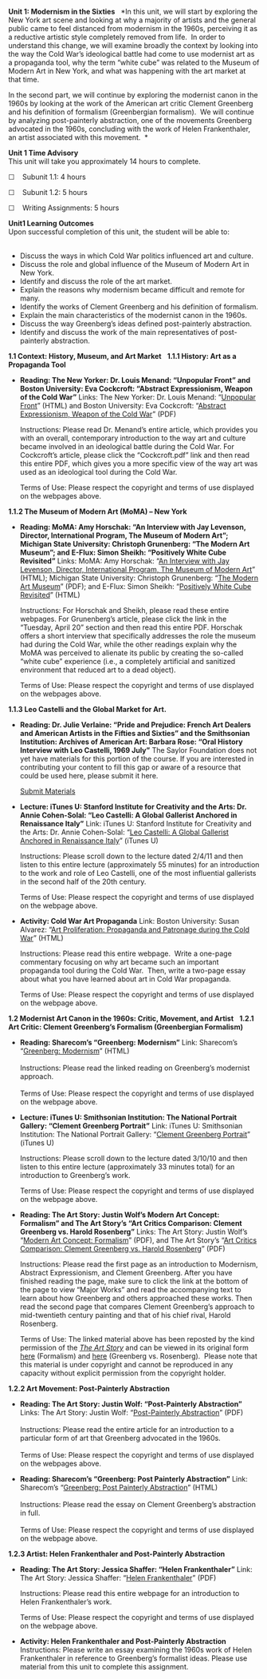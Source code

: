 **Unit 1: Modernism in the Sixties** <span id="1"></span> 
*In this unit, we will start by exploring the New York art scene and
looking at why a majority of artists and the general public came to feel
distanced from modernism in the 1960s, perceiving it as a reductive
artistic style completely removed from life.  In order to understand
this change, we will examine broadly the context by looking into the way
the Cold War’s ideological battle had come to use modernist art as a
propaganda tool, why the term “white cube” was related to the Museum of
Modern Art in New York, and what was happening with the art market at
that time.  
  
 In the second part, we will continue by exploring the modernist canon
in the 1960s by looking at the work of the American art critic Clement
Greenberg and his definition of formalism (Greenbergian formalism).  We
will continue by analyzing post-painterly abstraction, one of the
movements Greenberg advocated in the 1960s, concluding with the work of
Helen Frankenthaler, an artist associated with this movement.  *

**Unit 1 Time Advisory**  
<span id="internal-source-marker_0.6936582736670971">This unit will take
you approximately 14 hours to complete.</span>  
  
 ☐    Subunit 1.1: 4 hours  
  
 ☐    Subunit 1.2: 5 hours  
  
 ☐    Writing Assignments: 5 hours

**Unit1 Learning Outcomes**  
Upon successful completion of this unit, the student will be able to:  
  

-   Discuss the ways in which Cold War politics influenced art and
    culture.  
-   Discuss the role and global influence of the Museum of Modern Art in
    New York.
-   Identify and discuss the role of the art market.  
-   Explain the reasons why modernism became difficult and remote for
    many.
-   Identify the works of Clement Greenberg and his definition of
    formalism.
-   Explain the main characteristics of the modernist canon in the
    1960s.
-   Discuss the way Greenberg’s ideas defined post-painterly
    abstraction.
-   Identify and discuss the work of the main representatives of
    post-painterly abstraction.

**1.1 Context: History, Museum, and Art Market** <span id="1.1"></span> 
**1.1.1 History: Art as a Propaganda Tool** <span id="1.1.1"></span> 
-   **Reading: The New Yorker: Dr. Louis Menand: “Unpopular Front” and
    Boston University: Eva Cockcroft: “Abstract Expressionism, Weapon of
    the Cold War”**
    Links: The New Yorker: Dr. Louis Menand: “[Unpopular
    Front](http://www.google.com/url?q=http%3A%2F%2Fwww.newyorker.com%2Farchive%2F2005%2F10%2F17%2F051017crat_atlarge%3FcurrentPage%3D1&sa=D&sntz=1&usg=AFQjCNHguHwbrjvKfI6YaYVC-xqh4oB_LA)”
    (HTML) and Boston University: Eva Cockcroft: “[Abstract
    Expressionism, Weapon of the Cold
    War](http://theiwt.com/wp-content/uploads/2011/03/Eva-Cockcroft.pdf)”
    (PDF)  
      
     Instructions: Please read Dr. Menand’s entire article, which
    provides you with an overall, contemporary introduction to the way
    art and culture became involved in an ideological battle during the
    Cold War. For Cockcroft’s article, please click the “Cockcroft.pdf”
    link and then read this entire PDF, which gives you a more specific
    view of the way art was used as an ideological tool during the Cold
    War.  
      
     Terms of Use: Please respect the copyright and terms of use
    displayed on the webpages above.

**1.1.2 The Museum of Modern Art (MoMA) – New York** <span
id="1.1.2"></span> 
-   **Reading: MoMA: Amy Horschak: “An Interview with Jay Levenson,
    Director, International Program, The Museum of Modern Art”; Michigan
    State University: Christoph Grunenberg: “The Modern Art Museum”; and
    E-Flux: Simon Sheikh: “Positively White Cube Revisited”**
    Links: MoMA: Amy Horschak: “[An Interview with Jay Levenson,
    Director, International Program, The Museum of Modern
    Art](http://www.google.com/url?q=http%3A%2F%2Fwww.moma.org%2Fexplore%2Finside_out%2F2010%2F08%2F30%2Fwhat-is-momas-international-program%2F&sa=D&sntz=1&usg=AFQjCNFNdUwiTrXV9b-dffc4TMiPCyMPfA)”
    (HTML); Michigan State University: Christoph Grunenberg: “[The
    Modern Art
    Museum](http://www.google.com/url?q=https%3A%2F%2Fwww.msu.edu%2Fcourse%2Fha%2F240%2Fsyllabus.htm&sa=D&sntz=1&usg=AFQjCNGDqlKoOBjyE2SBcPUAoG7en_HO1w)”
    (PDF); and E-Flux: Simon Sheikh: “[Positively White Cube
    Revisited](http://www.google.com/url?q=http%3A%2F%2Fwww.e-flux.com%2Fjournal%2Fview%2F38&sa=D&sntz=1&usg=AFQjCNF7Gggsgp1ytSb03R0RF-lelPUaUQ)”
    (HTML)  
      
     Instructions: For Horschak and Sheikh, please read these entire
    webpages. For Grunenberg’s article, please click the link in the
    “Tuesday, April 20” section and then read this entire PDF. Horschak
    offers a short interview that specifically addresses the role the
    museum had during the Cold War, while the other readings explain why
    the MoMA was perceived to alienate its public by creating the
    so-called “white cube” experience (i.e., a completely artificial and
    sanitized environment that reduced art to a dead object).  
      
     Terms of Use: Please respect the copyright and terms of use
    displayed on the webpages above.

**1.1.3 Leo Castelli and the Global Market for Art.** <span
id="1.1.3"></span> 
-   **Reading: Dr. Julie Verlaine: “Pride and Prejudice: French Art
    Dealers and American Artists in the Fifties and Sixties” and the
    Smithsonian Institution: Archives of American Art: Barbara Rose:
    “Oral History Interview with Leo Castelli, 1969 July”**
    The Saylor Foundation does not yet have materials for this portion
    of the course. If you are interested in contributing your content to
    fill this gap or aware of a resource that could be used here, please
    submit it here.

    [Submit Materials](/contribute/)

-   **Lecture: iTunes U: Stanford Institute for Creativity and the Arts:
    Dr. Annie Cohen-Solal: “Leo Castelli: A Global Gallerist Anchored in
    Renaissance Italy”**
    Link: iTunes U: Stanford Institute for Creativity and the Arts: Dr.
    Annie Cohen-Solal: “[Leo Castelli: A Global Gallerist Anchored in
    Renaissance
    Italy](http://www.google.com/url?q=http%3A%2F%2Fitunes.apple.com%2FWebObjects%2FMZStore.woa%2Fwa%2FviewPodcast%3Fid%3D385667360&sa=D&sntz=1&usg=AFQjCNESHOwqqIaxxMuIPdS3knjj8jlYiw)”
    (iTunes U)  
      
     Instructions: Please scroll down to the lecture dated 2/4/11 and
    then listen to this entire lecture (approximately 55 minutes) for an
    introduction to the work and role of Leo Castelli, one of the most
    influential gallerists in the second half of the 20th century.  
      
     Terms of Use: Please respect the copyright and terms of use
    displayed on the webpage above.

-   **Activity: Cold War Art Propaganda**
    Link: Boston University: Susan Alvarez: “[Art Proliferation:
    Propaganda and Patronage during the Cold
    War](https://bu.digication.com/alvarez3/Final_Essay2)” (HTML)  
      
     Instructions: Please read this entire webpage.  Write a one-page
    commentary focusing on why art became such an important propaganda
    tool during the Cold War.  Then, write a two-page essay about what
    you have learned about art in Cold War propaganda.  
      
     Terms of Use: Please respect the copyright and terms of use
    displayed on the webpage above.

**1.2 Modernist Art Canon in the 1960s: Critic, Movement, and Artist**
<span id="1.2"></span> 
**1.2.1 Art Critic: Clement Greenberg’s Formalism (Greenbergian
Formalism)** <span id="1.2.1"></span> 
-   **Reading: Sharecom’s “Greenberg: Modernism”**
    Link: Sharecom’s “[Greenberg:
    Modernism](http://www.sharecom.ca/greenberg/modernism.html)”
    (HTML)  
        
     Instructions: Please read the linked reading on Greenberg’s
    modernist approach.  
        
     Terms of Use: Please respect the copyright and terms of use
    displayed on the webpage above.

-   **Lecture: iTunes U: Smithsonian Institution: The National Portrait
    Gallery: “Clement Greenberg Portrait”**
    Link: iTunes U: Smithsonian Institution: The National Portrait
    Gallery: “[Clement Greenberg
    Portrait](http://itunes.apple.com/us/itunes-u/gallery-talks/id382622334)”
    (iTunes U)  
      
     Instructions: Please scroll down to the lecture dated 3/10/10 and
    then listen to this entire lecture (approximately 33 minutes total)
    for an introduction to Greenberg’s work.  
      
     Terms of Use: Please respect the copyright and terms of use
    displayed on the webpage above.

-   **Reading: The Art Story: Justin Wolf’s Modern Art Concept:
    Formalism” and The Art Story’s “Art Critics Comparison: Clement
    Greenberg vs. Harold Rosenberg”**
    Links: The Art Story: Justin Wolf’s “[Modern Art Concept:
    Formalism](https://resources.saylor.org/wwwresources/archived/site/wp-content/uploads/2012/02/ARTH408-1.2.1-Justin-Wolf%E2%80%99s-Modern-Art-Concept-Formalism.pdf)”
    (PDF), and The Art Story’s “[Art Critics Comparison: Clement
    Greenberg vs. Harold
    Rosenberg](https://resources.saylor.org/wwwresources/archived/site/wp-content/uploads/2012/02/ARTH408-1.2.1-The-Art-Story-Clement-Greenberg-vs-Harold-Rosenberg.pdf)”
    (PDF)  
      
     Instructions: Please read the first page as an introduction to
    Modernism, Abstract Expressionism, and Clement Greenberg. After you
    have finished reading the page, make sure to click the link at the
    bottom of the page to view “Major Works” and read the accompanying
    text to learn about how Greenberg and others approached these works.
    Then read the second page that compares Clement Greenberg’s approach
    to mid-twentieth century painting and that of his chief rival,
    Harold Rosenberg.  
      
     Terms of Use: The linked material above has been reposted by the
    kind permission of the *[The Art
    Story](http://www.theartstory.org/index.html)* and can be viewed in
    its original form
    [here](http://www.theartstory.org/definition-formalism.htm)
    (Formalism) and
    [here](http://www.theartstory.org/critics-greenberg-rosenberg.htm)
    (Greenberg vs. Rosenberg).  Please note that this material is under
    copyright and cannot be reproduced in any capacity without explicit
    permission from the copyright holder.  

**1.2.2 Art Movement: Post-Painterly Abstraction** <span
id="1.2.2"></span> 
-   **Reading: The Art Story: Justin Wolf: “Post-Painterly
    Abstraction”**
    Links: The Art Story: Justin Wolf:
    “[Post-](https://resources.saylor.org/wwwresources/archived/site/wp-content/uploads/2011/10/ARTH408-1.2.2-Post-Painterly-Abstraction.pdf)[Painterly Abstraction](https://resources.saylor.org/wwwresources/archived/site/wp-content/uploads/2011/10/ARTH408-1.2.2-Post-Painterly-Abstraction.pdf)”
    (PDF)  
        
     Instructions: Please read the entire article for an introduction to
    a particular form of art that Greenberg advocated in the 1960s.  
        
     Terms of Use: Please respect the copyright and terms of use
    displayed on the webpages above.

-   **Reading: Sharecom’s “Greenberg: Post Painterly Abstraction”**
    Link: Sharecom’s “[Greenberg: Post Painterly
    Abstraction](http://www.sharecom.ca/greenberg/ppaessay.html)”
    (HTML)  
        
     Instructions: Please read the essay on Clement Greenberg’s
    abstraction in full.  
        
     Terms of Use: Please respect the copyright and terms of use
    displayed on the webpage above.

**1.2.3 Artist: Helen Frankenthaler and Post-Painterly Abstraction**
<span id="1.2.3"></span> 
-   **Reading: The Art Story: Jessica Shaffer: “Helen Frankenthaler”**
    Link: The Art Story: Jessica Shaffer: “[Helen
    Frankenthaler](https://resources.saylor.org/wwwresources/archived/site/wp-content/uploads/2011/10/ARTH408-1.2.3-Helen-Frankenthaler1.pdf)”
    (PDF)  
      
     Instructions: Please read this entire webpage for an introduction
    to Helen Frankenthaler’s work.  
      
     Terms of Use: Please respect the copyright and terms of use
    displayed on the webpage above.

-   **Activity: Helen Frankenthaler and Post-Painterly Abstraction**
    Instructions: Please write an essay examining the 1960s work of
    Helen Frankenthaler in reference to Greenberg’s formalist ideas.
    Please use material from this unit to complete this assignment.


